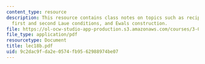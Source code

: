 ```yaml
---
content_type: resource
description: This resource contains class notes on topics such as reciprocal lattice,
  first and second Laue conditions, and Ewals construction.
file: https://ol-ocw-studio-app-production.s3.amazonaws.com/courses/3-012-fundamentals-of-materials-science-fall-2005/9c2dac9fda2e0574fb9562988974be07_lec18b.pdf
file_type: application/pdf
resourcetype: Document
title: lec18b.pdf
uid: 9c2dac9f-da2e-0574-fb95-62988974be07
---
```

